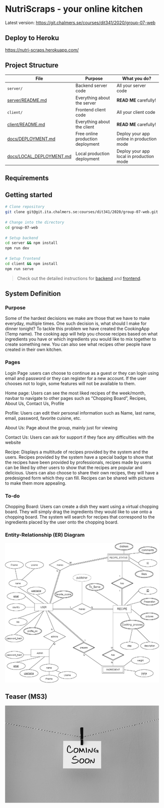 # NutriScraps - your online kitchen

Latest version: https://git.chalmers.se/courses/dit341/2020/group-07-web

## Deploy to Heroku

https://nutri-scraps.herokuapp.com/

## Project Structure

| File                                                 | Purpose                           | What you do?                              |
| ---------------------------------------------------- | --------------------------------- | ----------------------------------------- |
| `server/`                                            | Backend server code               | All your server code                      |
| [server/README.md](server/README.md)                 | Everything about the server       | **READ ME** carefully!                    |
| `client/`                                            | Frontend client code              | All your client code                      |
| [client/README.md](client/README.md)                 | Everything about the client       | **READ ME** carefully!                    |
| [docs/DEPLOYMENT.md](docs/DEPLOYMENT.md)             | Free online production deployment | Deploy your app online in production mode |
| [docs/LOCAL_DEPLOYMENT.md](docs/LOCAL_DEPLOYMENT.md) | Local production deployment       | Deploy your app local in production mode  |

## Requirements

## Getting started

```bash
# Clone repository
git clone git@git.ita.chalmers.se:courses/dit341/2020/group-07-web.git

# Change into the directory
cd group-07-web

# Setup backend
cd server && npm install
npm run dev

# Setup frontend
cd client && npm install
npm run serve
```

> Check out the detailed instructions for [backend](./server/README.md) and [frontend](./client/README.md).

## System Definition

### Purpose

Some of the hardest decisions we make are those that we have to make everyday, multiple times. One such decision is, what should I make for dinner tonight? To tackle this problem we have created the CookingApp (Temp name). The cooking app will help you choose recipes based on what ingredients you have or which ingredients you would like to mix together to create something new. You can also see what recipes other people have created in their own kitchen. 

### Pages

Login Page :users can choose to continue as a guest or  they can login using email and password or they can register for a new account. If the user chooses not to login, some features will not be available to them. 

Home page: Users can see the most liked recipes of the week/month, navbar to navigate to other pages such as “Chopping Board”, Recipes, About Us, Contact Us, Profile

Profile: Users can edit their personal information such as Name, last name, email, password, favorite cuisine, etc. 

About Us: Page about the group, mainly just for viewing

Contact Us: Users can ask for support if they face any difficulties with the website

Recipe: Displays a multitude of recipes provided by the system and the users. Recipes provided by the system have a special badge to show that the recipes have been provided by professionals, recipes made by users can be liked by other users to show that the recipes are popular and delicious. Users can also choose to share their own recipes, they will have a  predesigned form which they can fill. Recipes can be shared with pictures to make them more appealing. 

### To-do

Chopping Board: Users can create a dish they want using a virtual chopping board. They will simply drag the ingredients they would like to use onto a chopping board. The system will search for recipes that correspond to the ingredients placed by the user onto the chopping board. 

### Entity-Relationship (ER) Diagram

![ER Diagram](./images/ER_Diagram_WebChefs_revised.png)

## Teaser (MS3)

![Teaser](./images/comingSoon.png)
